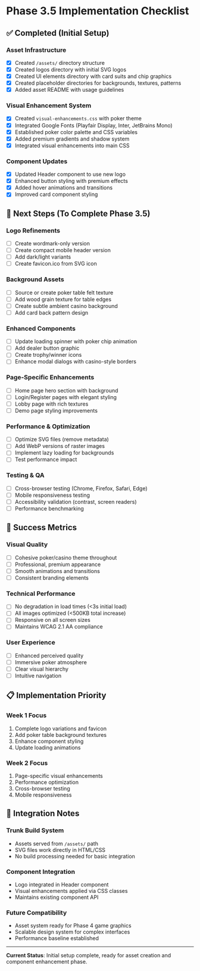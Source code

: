 # Phase 3.5 Implementation Checklist

## ✅ Completed (Initial Setup)

### Asset Infrastructure
- [x] Created `/assets/` directory structure
- [x] Created logos directory with initial SVG logos
- [x] Created UI elements directory with card suits and chip graphics
- [x] Created placeholder directories for backgrounds, textures, patterns
- [x] Added asset README with usage guidelines

### Visual Enhancement System
- [x] Created `visual-enhancements.css` with poker theme
- [x] Integrated Google Fonts (Playfair Display, Inter, JetBrains Mono)
- [x] Established poker color palette and CSS variables
- [x] Added premium gradients and shadow system
- [x] Integrated visual enhancements into main CSS

### Component Updates
- [x] Updated Header component to use new logo
- [x] Enhanced button styling with premium effects
- [x] Added hover animations and transitions
- [x] Improved card component styling

## 🚧 Next Steps (To Complete Phase 3.5)

### Logo Refinements
- [ ] Create wordmark-only version
- [ ] Create compact mobile header version
- [ ] Add dark/light variants
- [ ] Create favicon.ico from SVG icon

### Background Assets
- [ ] Source or create poker table felt texture
- [ ] Add wood grain texture for table edges
- [ ] Create subtle ambient casino background
- [ ] Add card back pattern design

### Enhanced Components
- [ ] Update loading spinner with poker chip animation
- [ ] Add dealer button graphic
- [ ] Create trophy/winner icons
- [ ] Enhance modal dialogs with casino-style borders

### Page-Specific Enhancements
- [ ] Home page hero section with background
- [ ] Login/Register pages with elegant styling
- [ ] Lobby page with rich textures
- [ ] Demo page styling improvements

### Performance & Optimization
- [ ] Optimize SVG files (remove metadata)
- [ ] Add WebP versions of raster images
- [ ] Implement lazy loading for backgrounds
- [ ] Test performance impact

### Testing & QA
- [ ] Cross-browser testing (Chrome, Firefox, Safari, Edge)
- [ ] Mobile responsiveness testing
- [ ] Accessibility validation (contrast, screen readers)
- [ ] Performance benchmarking

## 🎯 Success Metrics

### Visual Quality
- [ ] Cohesive poker/casino theme throughout
- [ ] Professional, premium appearance
- [ ] Smooth animations and transitions
- [ ] Consistent branding elements

### Technical Performance
- [ ] No degradation in load times (<3s initial load)
- [ ] All images optimized (<500KB total increase)
- [ ] Responsive on all screen sizes
- [ ] Maintains WCAG 2.1 AA compliance

### User Experience
- [ ] Enhanced perceived quality
- [ ] Immersive poker atmosphere
- [ ] Clear visual hierarchy
- [ ] Intuitive navigation

## 📋 Implementation Priority

### Week 1 Focus
1. Complete logo variations and favicon
2. Add poker table background textures
3. Enhance component styling
4. Update loading animations

### Week 2 Focus
1. Page-specific visual enhancements
2. Performance optimization
3. Cross-browser testing
4. Mobile responsiveness

## 🔄 Integration Notes

### Trunk Build System
- Assets served from `/assets/` path
- SVG files work directly in HTML/CSS
- No build processing needed for basic integration

### Component Integration
- Logo integrated in Header component
- Visual enhancements applied via CSS classes
- Maintains existing component API

### Future Compatibility
- Asset system ready for Phase 4 game graphics
- Scalable design system for complex interfaces
- Performance baseline established

---

**Current Status**: Initial setup complete, ready for asset creation and component enhancement phase.
